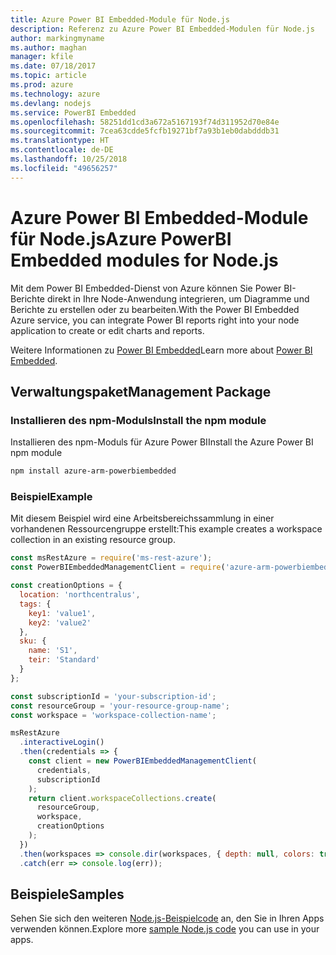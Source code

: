 ```yaml
---
title: Azure Power BI Embedded-Module für Node.js
description: Referenz zu Azure Power BI Embedded-Modulen für Node.js
author: markingmyname
ms.author: maghan
manager: kfile
ms.date: 07/18/2017
ms.topic: article
ms.prod: azure
ms.technology: azure
ms.devlang: nodejs
ms.service: PowerBI Embedded
ms.openlocfilehash: 58251dd1cd3a672a5167193f74d311952d70e84e
ms.sourcegitcommit: 7cea63cdde5fcfb19271bf7a93b1eb0dabdddb31
ms.translationtype: HT
ms.contentlocale: de-DE
ms.lasthandoff: 10/25/2018
ms.locfileid: "49656257"
---
```

# <a name="azure-powerbi-embedded-modules-for-nodejs"></a><span data-ttu-id="021d1-103">Azure Power BI Embedded-Module für Node.js</span><span class="sxs-lookup"><span data-stu-id="021d1-103">Azure PowerBI Embedded modules for Node.js</span></span>

<span data-ttu-id="021d1-104">Mit dem Power BI Embedded-Dienst von Azure können Sie Power BI-Berichte direkt in Ihre Node-Anwendung integrieren, um Diagramme und Berichte zu erstellen oder zu bearbeiten.</span><span class="sxs-lookup"><span data-stu-id="021d1-104">With the Power BI Embedded Azure service, you can integrate Power BI reports right into your node application to create or edit charts and reports.</span></span>

<span data-ttu-id="021d1-105">Weitere Informationen zu [Power BI Embedded](https://powerbi.microsoft.com/documentation/powerbi-developer-embedding/)</span><span class="sxs-lookup"><span data-stu-id="021d1-105">Learn more about [Power BI Embedded](https://powerbi.microsoft.com/documentation/powerbi-developer-embedding/).</span></span>

## <a name="management-package"></a><span data-ttu-id="021d1-106">Verwaltungspaket</span><span class="sxs-lookup"><span data-stu-id="021d1-106">Management Package</span></span>

### <a name="install-the-npm-module"></a><span data-ttu-id="021d1-107">Installieren des npm-Moduls</span><span class="sxs-lookup"><span data-stu-id="021d1-107">Install the npm module</span></span>

<span data-ttu-id="021d1-108">Installieren des npm-Moduls für Azure Power BI</span><span class="sxs-lookup"><span data-stu-id="021d1-108">Install the Azure Power BI npm module</span></span>

```bash
npm install azure-arm-powerbiembedded
```

### <a name="example"></a><span data-ttu-id="021d1-109">Beispiel</span><span class="sxs-lookup"><span data-stu-id="021d1-109">Example</span></span>

<span data-ttu-id="021d1-110">Mit diesem Beispiel wird eine Arbeitsbereichssammlung in einer vorhandenen Ressourcengruppe erstellt:</span><span class="sxs-lookup"><span data-stu-id="021d1-110">This example creates a workspace collection in an existing resource group.</span></span>

```javascript
const msRestAzure = require('ms-rest-azure');
const PowerBIEmbeddedManagementClient = require('azure-arm-powerbiembedded');

const creationOptions = {
  location: 'northcentralus',
  tags: {
    key1: 'value1',
    key2: 'value2'
  },
  sku: {
    name: 'S1',
    teir: 'Standard'
  }
};

const subscriptionId = 'your-subscription-id';
const resourceGroup = 'your-resource-group-name';
const workspace = 'workspace-collection-name';

msRestAzure
  .interactiveLogin()
  .then(credentials => {
    const client = new PowerBIEmbeddedManagementClient(
      credentials,
      subscriptionId
    );
    return client.workspaceCollections.create(
      resourceGroup,
      workspace,
      creationOptions
    );
  })
  .then(workspaces => console.dir(workspaces, { depth: null, colors: true }))
  .catch(err => console.log(err));
```

## <a name="samples"></a><span data-ttu-id="021d1-111">Beispiele</span><span class="sxs-lookup"><span data-stu-id="021d1-111">Samples</span></span>

<span data-ttu-id="021d1-112">Sehen Sie sich den weiteren [Node.js-Beispielcode](https://azure.microsoft.com/resources/samples/?platform=nodejs) an, den Sie in Ihren Apps verwenden können.</span><span class="sxs-lookup"><span data-stu-id="021d1-112">Explore more [sample Node.js code](https://azure.microsoft.com/resources/samples/?platform=nodejs) you can use in your apps.</span></span>
